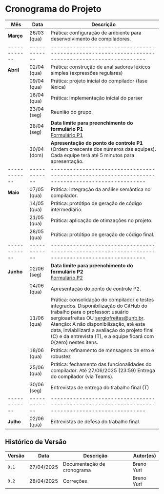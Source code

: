 # Cronograma do Projeto 

| **Mês**    | **Data**   | **Descrição**                                                                                  |
|------------|------------|------------------------------------------------------------------------------------------------|
|       **Março**     | 26/03 (qua)  | Prática: configuração de ambiente para desenvolvimento de compiladores.                        |
|------------|------------|------------------------------------------------------------------------------------------------|
| **Abril**  | 02/04 (qua)   | Prática: construção de analisadores léxicos simples (expressões regulares)                                                                         |
|            | 09/04 (qua)   | Prática: projeto inicial do compilador (fase léxica)                                                            |
|            | 16/04 (qua)  | Prática: implementação inicial do parser                                               |
|            | 23/04 (seg)  | Reunião do grupo.                                                                              |
|            | 28/04 (seg)  | **Data limite para preenchimento do formulário P1** <br> [Formulário P1](https://forms.office.com/r/MyKh4HiAAu) |
|            | 30/04 (dom)  | **Apresentação do ponto de controle P1** (Ordem crescente dos números das equipes). <br> Cada equipe terá até 5 minutos para apresentação. |
|------------|------------|------------------------------------------------------------------------------------------------|
| **Maio**   | 07/05 (qua)   | Prática: integração da análise semântica no compilador.                                         |
|            | 14/05 (qua)  | Prática: protótipo de geração de código  intermediário.        |
|            | 21/05 (qua)  | Prática: aplicação de otimzações no projeto. |
|            | 28/05 (qua)  | Prática: protótipo de geração de código final. |
|------------|------------|------------------------------------------------------------------------------------------------|
| **Junho**  | 02/06 (seg)   | **Data limite para preenchimento do formulário P2** <br> [Formulário P2](https://forms.office.com/r/gNG6Eb7e71)                                                                      |
|            | 04/06 (qua)   | Apresentação do ponto de controle P2.                                                          |
|            | 11/06 (qua)  | Prática: consolidação do compilador e testes integrados. Disponibilização do GitHub do trabalho para o professor: usuário sergioaafreitas OU sergiofreitas@unb.br. Atenção: A não disponibilização, até esta data, inviabilizará a avaliação do projeto final (C) e da entrevista (T), e a equipe ficará com 0(zero) nestes itens.  |     
|            | 18/06 (qua)   | Prática: refinamento de mensagens de erro e robustez                                                        |
|            | 25/06 (qua)   |Prática: fechamento das funcionalidades do compilador. Até 27/06/2025 (23:59) Entrega do compilador (via Teams).  |
|            | 30/06 (seg)   |Entrevistas de entrega do trabalho final (T)                                                      |
|------------|------------|------------------------------------------------------------------------------------------------|
| **Julho**  | 02/06 (qua)  | Entrevistas de defesa do trabalho final.                                                      |


## Histórico de Versão

| Versão | Data          | Descrição                          | Autor(es)     |
| ------ | ------------- | ---------------------------------- | ------------- |
| `0.1`  |  27/04/2025 |  Documentação de cronograma | Breno Yuri |
| `0.2`  |  28/04/2025 |  Correções | Breno Yuri |
